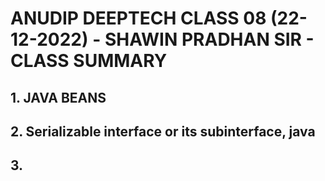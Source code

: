 # ANUDIP DEEPTECH CLASS 08 (22-12-2022) - SHAWIN PRADHAN SIR - CLASS SUMMARY

## 1. JAVA BEANS

## 2. Serializable interface or its subinterface, java

## 3. 